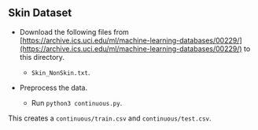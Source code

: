 Skin Dataset
---
* Download the following files from [https://archive.ics.uci.edu/ml/machine-learning-databases/00229/](https://archive.ics.uci.edu/ml/machine-learning-databases/00229/) to this directory.
	* `Skin_NonSkin.txt`.

* Preprocess the data.
	* Run `python3 continuous.py`.

This creates a `continuous/train.csv` and `continuous/test.csv`.
